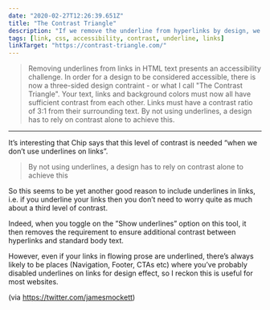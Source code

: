 ```yaml
---
date: "2020-02-27T12:26:39.651Z"
title: "The Contrast Triangle"
description: "If we remove the underline from hyperlinks by design, we introduce a third contrast requirement – the contrast between link text and standard body text. "
tags: [link, css, accessibility, contrast, underline, links]
linkTarget: "https://contrast-triangle.com/"
---
```

> Removing underlines from links in HTML text presents an accessibility challenge. In order for a design to be considered accessible, there is now a three-sided design contraint - or what I call "The Contrast Triangle". Your text, links and background colors must now all have sufficient contrast from each other. Links must have a contrast ratio of 3:1 from their surrounding text. By not using underlines, a design has to rely on contrast alone to achieve this.
---

It’s interesting that Chip says that this level of contrast is needed “when we don’t use underlines on links”.

> By not using underlines, a design has to rely on contrast alone to achieve this 

So this seems to be yet another good reason to include underlines in links, i.e. if you underline your links then you don’t need to worry quite as much about a third level of contrast.

Indeed, when you toggle on the ”Show underlines” option on this tool, it then removes the requirement to ensure additional contrast between hyperlinks and standard body text.

However, even if your links in flowing prose are underlined, there’s always likely to be places (Navigation, Footer, CTAs etc) where you’ve probably disabled underlines on links for design effect, so I reckon this is useful for most websites.

(via https://twitter.com/jamesmockett)

